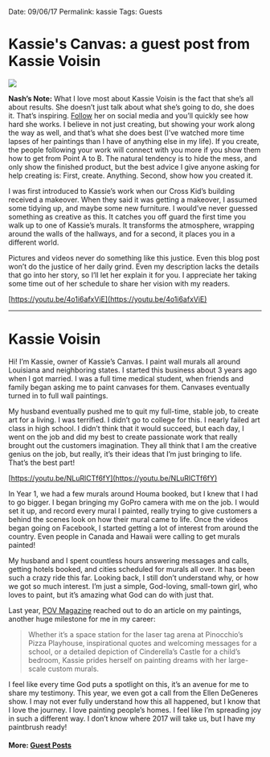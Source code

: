 
Date: 09/06/17
Permalink: kassie
Tags: Guests

# Kassie's Canvas: a guest post from Kassie Voisin

![](https://i.imgur.com/a6wgbao.jpg)

**Nash’s Note:** What I love most about Kassie Voisin is the fact that she’s all about results. She doesn’t just talk about what she’s going to do, she does it. That’s inspiring. [Follow](http://facebook.com/vintagevoisin) her on social media and you’ll quickly see how hard she works. I believe in not just creating, but showing your work along the way as well, and that’s what she does best (I’ve watched more time lapses of her paintings than I have of anything else in my life). If you create, the people following your work will connect with you more if you show them how to get from Point A to B. The natural tendency is to hide the mess, and only show the finished product, but the best advice I give anyone asking for help creating is: First, create. Anything. Second, show how you created it. 

I was first introduced to Kassie’s work when our Cross Kid’s building received a makeover. When they said it was getting a makeover, I assumed some tidying up, and maybe some new furniture. I would’ve never guessed something as creative as this. It catches you off guard the first time you walk up to one of Kassie’s murals. It transforms the atmosphere, wrapping around the walls of the hallways, and for a second, it places you in a different world.

Pictures and videos never do something like this justice. Even this blog post won’t do the justice of her daily grind. Even my description lacks the details that go into her story, so I’ll let her explain it for you. I appreciate her taking some time out of her schedule to share her vision with my readers.

[https://youtu.be/4o1i6afxViE](https://youtu.be/4o1i6afxViE)

- - -

# Kassie Voisin

Hi! I’m Kassie, owner of Kassie’s Canvas. I paint wall murals all around Louisiana and neighboring states. I started this business about 3 years ago when I got married. I was a full time medical student, when friends and family began asking me to paint canvases for them. Canvases eventually turned in to full wall paintings.

My husband eventually pushed me to quit my full-time, stable job, to create art for a living. I was terrified. I didn’t go to college for this. I nearly failed art class in high school. I didn’t think that it would succeed, but each day, I went on the job and did my best to create passionate work that really brought out the customers imagination. They all think that I am the creative genius on the job, but really, it’s their ideas that I’m just bringing to life. That’s the best part!

[https://youtu.be/NLuRlCTf6fY](https://youtu.be/NLuRlCTf6fY)

In Year 1, we had a few murals around Houma booked, but I knew that I had to go bigger. I began bringing my GoPro camera with me on the job. I would set it up, and record every mural I painted, really trying to give customers a behind the scenes look on how their mural came to life. Once the videos began going on Facebook, I started getting a lot of interest from around the country. Even people in Canada and Hawaii were calling to get murals painted!

My husband and I spent countless hours answering messages and calls, getting hotels booked, and cities scheduled for murals all over. It has been such a crazy ride this far. Looking back, I still don’t understand why, or how we got so much interest. I’m just a simple, God-loving, small-town girl, who loves to paint, but it’s amazing what God can do with just that.

Last year, [POV Magazine](http://www.povhouma.com/features/arts/painting-by-faith/article_4bc42e8c-3451-5b6c-8fde-e8e9a83a2767.html) reached out to do an article on my paintings, another huge milestone for me in my career:

> Whether it’s a space station for the laser tag arena at Pinocchio’s Pizza Playhouse, inspirational quotes and welcoming messages for a school, or a detailed depiction of Cinderella’s Castle for a child’s bedroom, Kassie prides herself on painting dreams with her large-scale custom murals.

I feel like every time God puts a spotlight on this, it’s an avenue for me to share my testimony. This year, we even got a call from the Ellen DeGeneres show. I may not ever fully understand how this all happened, but I know that I love the journey. I love painting people’s homes. I feel like I’m spreading joy in such a different way. I don’t know where 2017 will take us, but I have my paintbrush ready!

#### More: **[Guest Posts](http://nashp.com/guest)**
